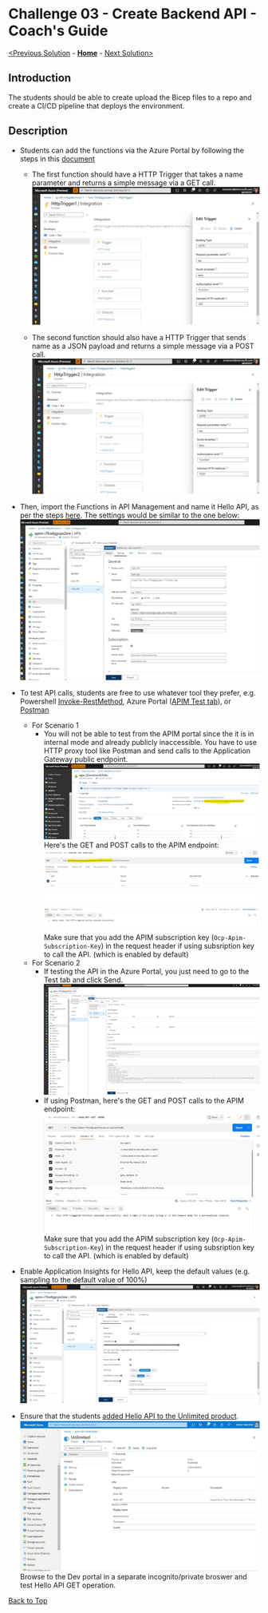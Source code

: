 # Challenge 03 - Create Backend API - Coach's Guide

[<Previous Solution](./Solution-02.md) - **[Home](./README.md)** - [Next Solution>](./Solution-04.md)

## Introduction

The students should be able to create upload the Bicep files to a repo and create a CI/CD pipeline that deploys the environment.


## Description
- Students can add the functions via the Azure Portal by following the steps in this [document](https://docs.microsoft.com/en-us/azure/azure-functions/functions-create-serverless-api)
    - The first function should have a HTTP Trigger that takes a name parameter and returns a simple message via a GET call. 
        ![Function with HTTP Trigger - GET](./images/Solution03_Hello_GET_Function.jpg)

    - The second function should also have a HTTP Trigger that sends name as a JSON payload and returns a simple message via a POST call. 
        ![Function with HTTP Trigger - POST](./images/Solution03_Hello_POST_Function.jpg)

- Then, import the Functions in API Management and name it Hello API, as per the steps [here](https://docs.microsoft.com/en-us/azure/api-management/import-function-app-as-api).  The settings would be similar to the one below:
  ![Import Hello API to APIM](./images/Solution03_Import_Hello_API_APIM.jpg)

- To test API calls, students are free to use whatever tool they prefer, e.g. Powershell [Invoke-RestMethod](https://docs.microsoft.com/en-us/powershell/module/microsoft.powershell.utility/invoke-restmethod?view=powershell-7.2), Azure Portal ([APIM Test tab](https://docs.microsoft.com/en-us/azure/.api-management/import-function-app-as-api#test-in-azure-portal)), or [Postman](https://www.postman.com/)
    - For Scenario 1 
        - You will not be able to test from the APIM portal since the it is in internal mode and already publicly inaccessible.  You have to use HTTP proxy tool like Postman and send calls to the Application Gateway public endpoint.
          ![AGW Public Endpoint 1](./images/Solution03_AGW_Public_Endpoint_1.jpg)
          Here's the GET and POST calls to the APIM endpoint:
          ![AGW Public Endpoint 2](./images/Solution03_AGW_Public_Endpoint_2.jpg)
        Make sure that you add the APIM subscription key (```Ocp-Apim-Subscription-Key```) in the request header if using subsription key to call the API. (which is enabled by default)
    - For Scenario 2
        - If testing the API in the Azure Portal, you just need to go to the Test tab and click Send.
            ![Test Hello API in the Azure Portal](./images/Solution03_Test_HelloAPI_Azure_Portal.jpg)
        - If using Postman, here's the GET and POST calls to the APIM endpoint:
            ![Test Hello API in Postman 1](./images/Solution03_Test_HelloAPI_Postman.jpg)
        Make sure that you add the APIM subscription key (```Ocp-Apim-Subscription-Key```) in the request header if using subsription key to call the API. (which is enabled by default)

- Enable Application Insights for Hello API, keep the default values (e.g. sampling to the default value of 100%)
    ![Enable AppInsights in APIM](./images/Solution03_Enable_AppInsights_APIM.jpg)

- Ensure that the students [added Hello API to the Unlimited product](https://docs.microsoft.com/en-us/azure/api-management/api-management-howto-add-products?tabs=azure-portal#add-apis-to-a-product).
    ![Add Hello API to Unlimited Product](./images/Solution03_Add_HelloAPI_to_Unlimited.jpg)
  Browse to the Dev portal in a separate incognito/private broswer and test Hello API GET operation.  

[Back to Top](#solution-03---create-backend-api)
